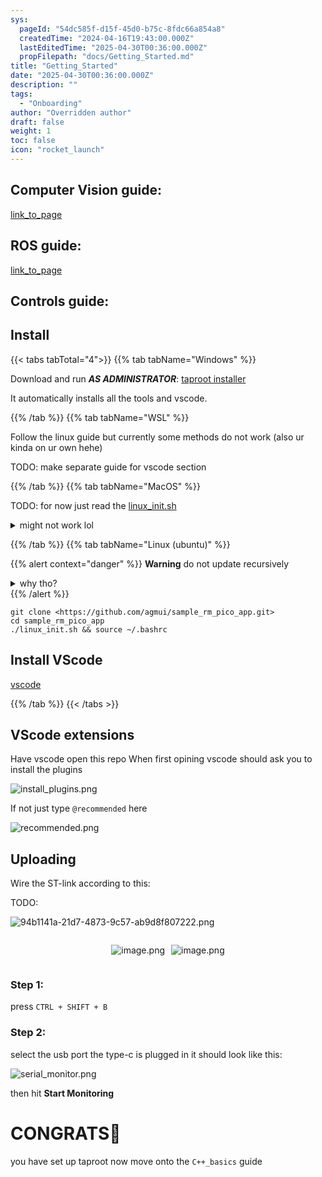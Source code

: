 ```yaml
---
sys:
  pageId: "54dc585f-d15f-45d0-b75c-8fdc66a854a8"
  createdTime: "2024-04-16T19:43:00.000Z"
  lastEditedTime: "2025-04-30T00:36:00.000Z"
  propFilepath: "docs/Getting_Started.md"
title: "Getting_Started"
date: "2025-04-30T00:36:00.000Z"
description: ""
tags:
  - "Onboarding"
author: "Overridden author"
draft: false
weight: 1
toc: false
icon: "rocket_launch"
---
```


## Computer Vision guide:

[link_to_page](86d45bc0-388b-4d26-8848-44f255f73d0e)

## ROS guide:

[link_to_page](3c76c1de-ec8f-46d6-8b0a-294005edc2d5)

## Controls guide:

## Install

{{< tabs tabTotal="4">}}
{{% tab tabName="Windows" %}}

Download and run _**AS ADMINISTRATOR**_: [taproot installer](https://github.com/Thornbots/TeachingFreshies/releases/tag/1.0)

It automatically installs all the tools and vscode.

{{% /tab %}}
{{% tab tabName="WSL" %}}

Follow the linux guide but currently some methods do not work (also ur kinda on ur own hehe)

TODO: make separate guide for vscode section

{{% /tab %}}
{{% tab tabName="MacOS" %}}

TODO: for now just read the [linux_init.sh](https://github.com/agmui/sample_rm_pico_app/blob/main/linux_init.sh)

<details>
<summary>might not work lol</summary>

`brew install libusb pkg-config`

Next install: [vscode](https://code.visualstudio.com/Download)

</details>

{{% /tab %}}
{{% tab tabName="Linux (ubuntu)" %}}

{{% alert context="danger" %}}
**Warning** do not update recursively
<details>
<summary>why tho?</summary>
There are some submodules that may go on for a while (like tinyusb) and I highly
recommend you don't need to get them.
If you want to see what submodules I update just look in `linux_init.sh`
</details>
{{% /alert %}}

```shell
git clone <https://github.com/agmui/sample_rm_pico_app.git>
cd sample_rm_pico_app
./linux_init.sh && source ~/.bashrc
```

## Install VScode

[vscode](https://code.visualstudio.com/Download)

{{% /tab %}}
{{< /tabs >}}

## VScode extensions

Have vscode open this repo
When first opining vscode should ask you to install the plugins

![install_plugins.png](https://prod-files-secure.s3.us-west-2.amazonaws.com/d518164a-d88e-44d1-a4ee-3adb3bd8bce0/89bd30f0-1825-4e77-867b-0a41ce370880/install_plugins.png?X-Amz-Algorithm=AWS4-HMAC-SHA256&X-Amz-Content-Sha256=UNSIGNED-PAYLOAD&X-Amz-Credential=ASIAZI2LB466YRERGFX4%2F20250607%2Fus-west-2%2Fs3%2Faws4_request&X-Amz-Date=20250607T210654Z&X-Amz-Expires=3600&X-Amz-Security-Token=IQoJb3JpZ2luX2VjEKX%2F%2F%2F%2F%2F%2F%2F%2F%2F%2FwEaCXVzLXdlc3QtMiJGMEQCIDV3qI7GVCH2vIMFjqxGMVJY57whtFsxSpHCYEowWNb%2BAiBx%2BF4SJk5vdh6eeJmVmn6ZNULmrI821g3HuY%2FeD%2Fv1bCr%2FAwh%2BEAAaDDYzNzQyMzE4MzgwNSIMX27l2km7Eta0ZjpTKtwDeOc2Wlm09uCE1UeA56m6GFpD8i6QbIQzGZHjERCf0tGKb2KwSe1t7STic%2FpV4I%2BnJwChpJVZgLhtLB%2BxS3Jx8d%2BDNK6LynzRIXMyMFammemLa7yr4sfDqWm9FhSi43klr4Erj7%2FWiZDjN7SutR34yj51jKezyrMnYfhRC3sGCeEK7uCJoRG%2Bx5EKlVAI%2Fw62r7QDH6UgSJcYv8Mc%2B%2BzRoY41P9pS2z9brnFy2duSF%2Bjc8IVSZguIULpww%2FgT2o7Bcn%2FiptONklr10t1EvyZS0vAW4bXiwz4am0zk2s2jkMGspVzYHeAIX9gMtQNnNV3vS3dc3GyroKOWZJkn2DaZ15jyCK9Rgc%2B%2BNdjzVrrC2AsxMZWH9bU7LduhUVoNMRMM9j2UkuLZAH43BfgqNymOXQtZM3nae7BMU%2FG5xu9gHphKSQbPI5kmq7xGnYHUnp2iPYVXiGRYD2W5f4tqc2ydHkZIia8P6cco9GSo6LeSvCd7TaCPRscRD7nx7D8Ar%2FPpnq%2Bq%2Fosr%2BS1YQBYA%2FNKqUM5bly29VB8NB66RLd0OC0PFjzbYwFd5RCntJg2eiLREiICgHUqLxOYdG6%2B86W%2FP1sQ3hjb2v9pKlEQvG1NyCYP2CQx1bFv4VEg84lAwjNOSwgY6pgEaERGI%2Fs20SZCJ8QrPZ7mpmZOCg60H4a%2BgTWwEx4lDQubBlNwvaKwx0IddDbgZ%2Fn2SDbITtNGaOAYpi0eN9btLjCrUFyq5oqlKlmody1EuFdCaSNqYRKICiGOMkirgEmW2%2FtfLqtIZkyrK%2F8fdZPr9gGDz2GIYPrpDgQhGPxc7zno8KbFGvKMYiOA63PvRfiPMQbYvWpP8bcVPP%2B%2FdDEhKQZxLa2Ph&X-Amz-Signature=a4d365f6dfa20ca1d06e680f13c51a34a1ef7cd03736c2f1b83087d33d7950e1&X-Amz-SignedHeaders=host&x-id=GetObject)

If not just type `@recommended` here  

![recommended.png](https://prod-files-secure.s3.us-west-2.amazonaws.com/d518164a-d88e-44d1-a4ee-3adb3bd8bce0/61e661e9-5d85-4dfc-be0d-8d2097a5e793/recommended.png?X-Amz-Algorithm=AWS4-HMAC-SHA256&X-Amz-Content-Sha256=UNSIGNED-PAYLOAD&X-Amz-Credential=ASIAZI2LB466YRERGFX4%2F20250607%2Fus-west-2%2Fs3%2Faws4_request&X-Amz-Date=20250607T210654Z&X-Amz-Expires=3600&X-Amz-Security-Token=IQoJb3JpZ2luX2VjEKX%2F%2F%2F%2F%2F%2F%2F%2F%2F%2FwEaCXVzLXdlc3QtMiJGMEQCIDV3qI7GVCH2vIMFjqxGMVJY57whtFsxSpHCYEowWNb%2BAiBx%2BF4SJk5vdh6eeJmVmn6ZNULmrI821g3HuY%2FeD%2Fv1bCr%2FAwh%2BEAAaDDYzNzQyMzE4MzgwNSIMX27l2km7Eta0ZjpTKtwDeOc2Wlm09uCE1UeA56m6GFpD8i6QbIQzGZHjERCf0tGKb2KwSe1t7STic%2FpV4I%2BnJwChpJVZgLhtLB%2BxS3Jx8d%2BDNK6LynzRIXMyMFammemLa7yr4sfDqWm9FhSi43klr4Erj7%2FWiZDjN7SutR34yj51jKezyrMnYfhRC3sGCeEK7uCJoRG%2Bx5EKlVAI%2Fw62r7QDH6UgSJcYv8Mc%2B%2BzRoY41P9pS2z9brnFy2duSF%2Bjc8IVSZguIULpww%2FgT2o7Bcn%2FiptONklr10t1EvyZS0vAW4bXiwz4am0zk2s2jkMGspVzYHeAIX9gMtQNnNV3vS3dc3GyroKOWZJkn2DaZ15jyCK9Rgc%2B%2BNdjzVrrC2AsxMZWH9bU7LduhUVoNMRMM9j2UkuLZAH43BfgqNymOXQtZM3nae7BMU%2FG5xu9gHphKSQbPI5kmq7xGnYHUnp2iPYVXiGRYD2W5f4tqc2ydHkZIia8P6cco9GSo6LeSvCd7TaCPRscRD7nx7D8Ar%2FPpnq%2Bq%2Fosr%2BS1YQBYA%2FNKqUM5bly29VB8NB66RLd0OC0PFjzbYwFd5RCntJg2eiLREiICgHUqLxOYdG6%2B86W%2FP1sQ3hjb2v9pKlEQvG1NyCYP2CQx1bFv4VEg84lAwjNOSwgY6pgEaERGI%2Fs20SZCJ8QrPZ7mpmZOCg60H4a%2BgTWwEx4lDQubBlNwvaKwx0IddDbgZ%2Fn2SDbITtNGaOAYpi0eN9btLjCrUFyq5oqlKlmody1EuFdCaSNqYRKICiGOMkirgEmW2%2FtfLqtIZkyrK%2F8fdZPr9gGDz2GIYPrpDgQhGPxc7zno8KbFGvKMYiOA63PvRfiPMQbYvWpP8bcVPP%2B%2FdDEhKQZxLa2Ph&X-Amz-Signature=4a161efc41c790f0b30c5c3a4c0c861cbb3d65d153a113246952f9b2cae5b65a&X-Amz-SignedHeaders=host&x-id=GetObject)

## Uploading

Wire the ST-link according to this:

TODO:

![94b1141a-21d7-4873-9c57-ab9d8f807222.png](https://prod-files-secure.s3.us-west-2.amazonaws.com/d518164a-d88e-44d1-a4ee-3adb3bd8bce0/e5fad17d-ab82-4300-9f4c-505ab4b1202c/94b1141a-21d7-4873-9c57-ab9d8f807222.png?X-Amz-Algorithm=AWS4-HMAC-SHA256&X-Amz-Content-Sha256=UNSIGNED-PAYLOAD&X-Amz-Credential=ASIAZI2LB466YRERGFX4%2F20250607%2Fus-west-2%2Fs3%2Faws4_request&X-Amz-Date=20250607T210654Z&X-Amz-Expires=3600&X-Amz-Security-Token=IQoJb3JpZ2luX2VjEKX%2F%2F%2F%2F%2F%2F%2F%2F%2F%2FwEaCXVzLXdlc3QtMiJGMEQCIDV3qI7GVCH2vIMFjqxGMVJY57whtFsxSpHCYEowWNb%2BAiBx%2BF4SJk5vdh6eeJmVmn6ZNULmrI821g3HuY%2FeD%2Fv1bCr%2FAwh%2BEAAaDDYzNzQyMzE4MzgwNSIMX27l2km7Eta0ZjpTKtwDeOc2Wlm09uCE1UeA56m6GFpD8i6QbIQzGZHjERCf0tGKb2KwSe1t7STic%2FpV4I%2BnJwChpJVZgLhtLB%2BxS3Jx8d%2BDNK6LynzRIXMyMFammemLa7yr4sfDqWm9FhSi43klr4Erj7%2FWiZDjN7SutR34yj51jKezyrMnYfhRC3sGCeEK7uCJoRG%2Bx5EKlVAI%2Fw62r7QDH6UgSJcYv8Mc%2B%2BzRoY41P9pS2z9brnFy2duSF%2Bjc8IVSZguIULpww%2FgT2o7Bcn%2FiptONklr10t1EvyZS0vAW4bXiwz4am0zk2s2jkMGspVzYHeAIX9gMtQNnNV3vS3dc3GyroKOWZJkn2DaZ15jyCK9Rgc%2B%2BNdjzVrrC2AsxMZWH9bU7LduhUVoNMRMM9j2UkuLZAH43BfgqNymOXQtZM3nae7BMU%2FG5xu9gHphKSQbPI5kmq7xGnYHUnp2iPYVXiGRYD2W5f4tqc2ydHkZIia8P6cco9GSo6LeSvCd7TaCPRscRD7nx7D8Ar%2FPpnq%2Bq%2Fosr%2BS1YQBYA%2FNKqUM5bly29VB8NB66RLd0OC0PFjzbYwFd5RCntJg2eiLREiICgHUqLxOYdG6%2B86W%2FP1sQ3hjb2v9pKlEQvG1NyCYP2CQx1bFv4VEg84lAwjNOSwgY6pgEaERGI%2Fs20SZCJ8QrPZ7mpmZOCg60H4a%2BgTWwEx4lDQubBlNwvaKwx0IddDbgZ%2Fn2SDbITtNGaOAYpi0eN9btLjCrUFyq5oqlKlmody1EuFdCaSNqYRKICiGOMkirgEmW2%2FtfLqtIZkyrK%2F8fdZPr9gGDz2GIYPrpDgQhGPxc7zno8KbFGvKMYiOA63PvRfiPMQbYvWpP8bcVPP%2B%2FdDEhKQZxLa2Ph&X-Amz-Signature=45f7f33a89a56d78f201e611122d2aba3635ac86e76a8c75da4c2120c8abae8f&X-Amz-SignedHeaders=host&x-id=GetObject)

<div style="display: flex;flex-direction: row; column-gap:10px; max-width: 630px;justify-content: center;">
<div>

![image.png](https://prod-files-secure.s3.us-west-2.amazonaws.com/d518164a-d88e-44d1-a4ee-3adb3bd8bce0/210ecb78-1116-4d7b-b9b7-2292f66fa2c2/image.png?X-Amz-Algorithm=AWS4-HMAC-SHA256&X-Amz-Content-Sha256=UNSIGNED-PAYLOAD&X-Amz-Credential=ASIAZI2LB466W5L5VCV7%2F20250607%2Fus-west-2%2Fs3%2Faws4_request&X-Amz-Date=20250607T210658Z&X-Amz-Expires=3600&X-Amz-Security-Token=IQoJb3JpZ2luX2VjEKX%2F%2F%2F%2F%2F%2F%2F%2F%2F%2FwEaCXVzLXdlc3QtMiJGMEQCIGQPA0PTeGWbRp7Zy43moCYRR4uh0YgyMzLUuAEv8xrSAiAK2IsAPDB5E%2FuiYUwR%2F0gQpqb0U4Aiou2BjmNUuNfmwSr%2FAwh%2BEAAaDDYzNzQyMzE4MzgwNSIMnqDOSskbxoJPHsTzKtwDZ5l1WHB7w9OWj40iBRqYYjbmrmmFtx0mpF2W1tJ5jl9C5Gje6TQhwZwrR5Kqm8c7g5gxPhtgT0cSTxOP7l5Y%2B1H5HlM45MrQKrVNScP03DYkmE16fiLO8RA5BFvyHJr9u%2BB%2FHinuTyJd1rUuk%2F11tyGuhklqPEchx89DgmyOObHKvI35ZIp%2BI%2FdtgajstBeTmzmu%2BhEjYFmNZBpQTJDaDyy2wOZEhxCSDsiPOJdKOCsCKt9gT9Hv0yXaXWZky2fxv0AZzIHeSrSbQXB0jFDIR6rkJrAoTZ%2BnAla9ZDQts9uxSBjGFkKTUEq%2FACrLmr6cKgOR36zeKMf5nMwF5PcGmrDr%2FMAeKBm4u8yJKDkXfa%2Fubk2mBz9GIfQI%2FVVOIu77M%2BmG1CMH6Ua%2BvlieavbDKhroBXmKkbVcBmq%2FiBXG2I3oOZAaO31G%2FVJvIgA60ueG9NkkHHMjTo7bebij5UYRfSSxyS6tr68yPM9A2oeIPPRzXDZBIRzbPikps4elNffGUK10WsAneA8RBhghhIacmjGylUdNcDcEiNbcKYHeDd9ZdSr0iEj%2Bw3HBGDXS15zvORo0ib9uO2VbaGRu7XOn%2FXUC3WrW1NeI%2BOwG4xvNyxAfnowJUpmLs%2BxjLDUw6tKSwgY6pgGo211gbR0yCK2%2FAHF4cLJ1dKnAz5g%2BD2ymMov1h%2BKXMfwd8mpc%2BdWbjobDE30PlhRFOQJCrS4yf50MOfZpT8VIbFSXcGJer9v0OEWzpe%2FCJm4fQ%2BGgYPrlNQl%2Fbjg2eeapMUAqkwwiBLijRY7K3qZ8LOcgeEAJldHlHnUHD9lL8kyOFr%2F2msDJFpLv43Slqk67Lxhf0KntNuGevj6snc3mFZNo%2FZxk&X-Amz-Signature=e893ea9eb19604a11880a12dde51320ff12c552ff1b3ba20cdbdbbc58941322b&X-Amz-SignedHeaders=host&x-id=GetObject)

</div>
<div>

![image.png](https://prod-files-secure.s3.us-west-2.amazonaws.com/d518164a-d88e-44d1-a4ee-3adb3bd8bce0/33a0fd0f-8ca6-4a86-8e09-26e95ded1fff/image.png?X-Amz-Algorithm=AWS4-HMAC-SHA256&X-Amz-Content-Sha256=UNSIGNED-PAYLOAD&X-Amz-Credential=ASIAZI2LB4667TE2MABQ%2F20250607%2Fus-west-2%2Fs3%2Faws4_request&X-Amz-Date=20250607T210658Z&X-Amz-Expires=3600&X-Amz-Security-Token=IQoJb3JpZ2luX2VjEKP%2F%2F%2F%2F%2F%2F%2F%2F%2F%2FwEaCXVzLXdlc3QtMiJHMEUCIQCiSZpyBy8TyeGBZ0KkPazLIWosJLMWImcQFF3ovDJtvQIgeotXnw7ymqX3ZiSwLOMYAbcu1bHXHItq6MNdNnXpjrgq%2FwMIfBAAGgw2Mzc0MjMxODM4MDUiDFqcfqeTBK7FAqRVgyrcA1MD%2FqfVV4WE6OXt4HQkPwH6Er%2FP%2Fxkc4YFHKhHJsWP7TQI7S8%2FWvWql2uOJRWMZQfwK2ctnM3ClCAU7fqeIP%2FyZAUsd2JEwQbPstHBetq0ThdN2OJlWVZ3%2FlECaGpU7RacD%2FHQo3J98TDTIkWfGQJFgHT6LePFF9jlwsn6zg6E%2BWGGP4%2FBOaxcdhir05f0vM2BwTvD6rBf3fK3d2rSx2l9T2fJ5WEbW5huLpF4MvRSh4AN7IBfIjktnPI5wERHYY4VHIYRqczjun8qhejVqvB0rjo52oQKXAFutl8bhClB5u0NaipXntPWlqPtQKjTyrdj7ArSY5PBb236kJVGo7FRkPHLTnSoAHq8mQ22euft8sXRWhTPPVSPnVrRxkfNFxSzvaoBHhkWA%2FB23O87n0%2BdRHhbbhrn1PlkSuqSN7WAyhD67sRZ2g0xxoPLg0ZwOl7w%2BIgvFGhTXkiV%2F7UMP6y7gnvnye31S7L0s%2BgYdn%2FF8PSUNLFUxvFgMJlo8p7jo1mo9w9e1AQJZ0GllPOIV5%2FbjqJEzuGn9kMde2qX95rdMwctwLGK2%2BmhMqDabgGDGHMjqp8wxvCEszlDrTB83ikaZDamm%2FUURdVt9VIBXPqTTV%2B6zr8TuLLbr7OgwMO%2BVksIGOqUB%2FRqhUO2EvSzvX1QMy0yi0uMOhfSUkbbnJtMg7Le6JoDLGk9YCDxna%2FqZPMV2Aa0hU0luPvJDr33yoshjVxGIXTkcRAdD8bdrg6mB%2FvagsbtoXy3WkqrU%2BkkuRB1FZC1xNE1Y4wEyLkFcWFIvWlSxgRvxCf3HrtQ16RMvBKcSl0r9QK9LJ4Ppp6BCxzW7zbRZjy7sTFoMhJXFVNMFaMvXjkuPNWy2&X-Amz-Signature=a178b5166325c68e381f5aa6dea48c87d897d7583a9ca8d75d874859f46b4182&X-Amz-SignedHeaders=host&x-id=GetObject)

</div>
</div>

### Step 1:

press `CTRL + SHIFT + B`

### Step 2:

select the usb port the type-c is plugged in it should look like this:

![serial_monitor.png](https://prod-files-secure.s3.us-west-2.amazonaws.com/d518164a-d88e-44d1-a4ee-3adb3bd8bce0/f03f4774-05d4-4393-b6a0-d5efb6d315ab/serial_monitor.png?X-Amz-Algorithm=AWS4-HMAC-SHA256&X-Amz-Content-Sha256=UNSIGNED-PAYLOAD&X-Amz-Credential=ASIAZI2LB466YRERGFX4%2F20250607%2Fus-west-2%2Fs3%2Faws4_request&X-Amz-Date=20250607T210654Z&X-Amz-Expires=3600&X-Amz-Security-Token=IQoJb3JpZ2luX2VjEKX%2F%2F%2F%2F%2F%2F%2F%2F%2F%2FwEaCXVzLXdlc3QtMiJGMEQCIDV3qI7GVCH2vIMFjqxGMVJY57whtFsxSpHCYEowWNb%2BAiBx%2BF4SJk5vdh6eeJmVmn6ZNULmrI821g3HuY%2FeD%2Fv1bCr%2FAwh%2BEAAaDDYzNzQyMzE4MzgwNSIMX27l2km7Eta0ZjpTKtwDeOc2Wlm09uCE1UeA56m6GFpD8i6QbIQzGZHjERCf0tGKb2KwSe1t7STic%2FpV4I%2BnJwChpJVZgLhtLB%2BxS3Jx8d%2BDNK6LynzRIXMyMFammemLa7yr4sfDqWm9FhSi43klr4Erj7%2FWiZDjN7SutR34yj51jKezyrMnYfhRC3sGCeEK7uCJoRG%2Bx5EKlVAI%2Fw62r7QDH6UgSJcYv8Mc%2B%2BzRoY41P9pS2z9brnFy2duSF%2Bjc8IVSZguIULpww%2FgT2o7Bcn%2FiptONklr10t1EvyZS0vAW4bXiwz4am0zk2s2jkMGspVzYHeAIX9gMtQNnNV3vS3dc3GyroKOWZJkn2DaZ15jyCK9Rgc%2B%2BNdjzVrrC2AsxMZWH9bU7LduhUVoNMRMM9j2UkuLZAH43BfgqNymOXQtZM3nae7BMU%2FG5xu9gHphKSQbPI5kmq7xGnYHUnp2iPYVXiGRYD2W5f4tqc2ydHkZIia8P6cco9GSo6LeSvCd7TaCPRscRD7nx7D8Ar%2FPpnq%2Bq%2Fosr%2BS1YQBYA%2FNKqUM5bly29VB8NB66RLd0OC0PFjzbYwFd5RCntJg2eiLREiICgHUqLxOYdG6%2B86W%2FP1sQ3hjb2v9pKlEQvG1NyCYP2CQx1bFv4VEg84lAwjNOSwgY6pgEaERGI%2Fs20SZCJ8QrPZ7mpmZOCg60H4a%2BgTWwEx4lDQubBlNwvaKwx0IddDbgZ%2Fn2SDbITtNGaOAYpi0eN9btLjCrUFyq5oqlKlmody1EuFdCaSNqYRKICiGOMkirgEmW2%2FtfLqtIZkyrK%2F8fdZPr9gGDz2GIYPrpDgQhGPxc7zno8KbFGvKMYiOA63PvRfiPMQbYvWpP8bcVPP%2B%2FdDEhKQZxLa2Ph&X-Amz-Signature=f93c0e537d7e43ea5430afb7f42f156dffe2936d8a709fbd6643c4d306a752c5&X-Amz-SignedHeaders=host&x-id=GetObject)

then hit **Start Monitoring**

# CONGRATS🎉

you have set up taproot now move onto the `C++_basics` guide
